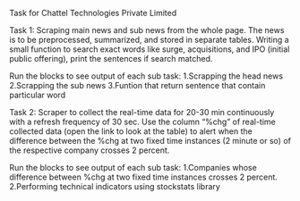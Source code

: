 Task for Chattel Technologies Private Limited

Task 1:
Scraping main news and sub news from the whole page. The news is to be preprocessed, summarized, and stored in separate tables. Writing a small function to search exact words like surge, acquisitions, and IPO (initial public offering), print the sentences if search matched.

Run the blocks to see output of each sub task:
  1.Scrapping the head news
  2.Scrapping the sub news
  3.Funtion that return sentence that contain particular word
  
  
Task 2:
Scraper to collect the real-time data for 20-30 min continuously with a refresh frequency of 30 sec. Use the column “%chg” of real-time collected data (open the link to look at the table) to alert when the difference between the %chg at two fixed time instances (2 minute or so) of the respective company crosses 2 percent.

Run the blocks to see output of each sub task:
  1.Companies whose difference between  %chg at two fixed time instances crosses 2 percent.
  2.Performing technical indicators using stockstats library





